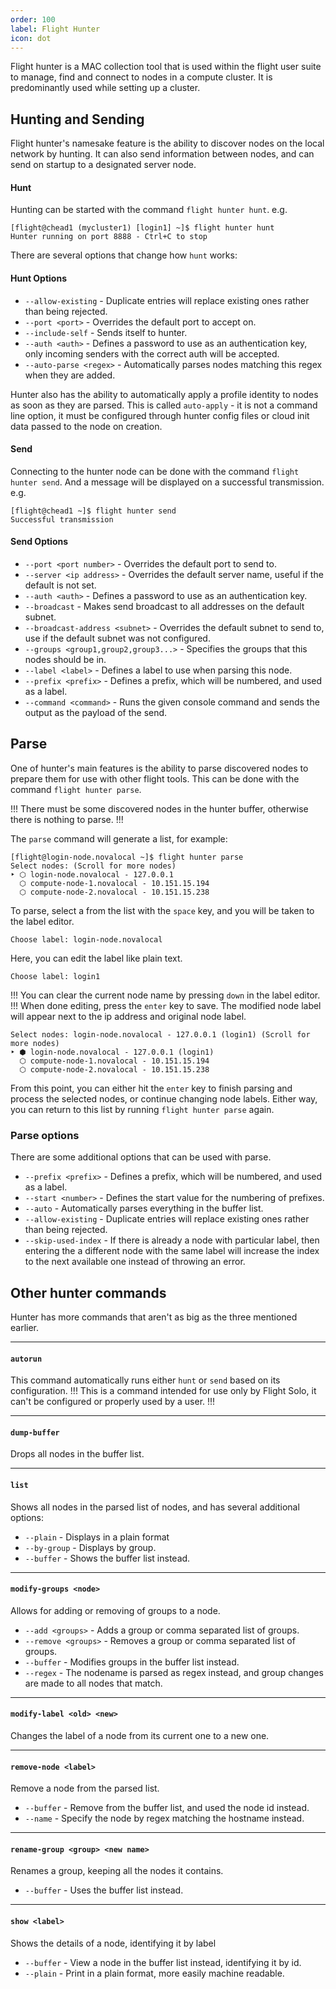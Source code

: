 ```yaml
---
order: 100
label: Flight Hunter
icon: dot
---
```


Flight hunter is a MAC collection tool that is used within the flight user suite to manage, find and connect to nodes in a compute cluster. It is predominantly used while setting up a cluster.


## Hunting and Sending

Flight hunter's namesake feature is the ability to discover nodes on the local network by hunting. It can also send information  between nodes, and can send on startup to a designated server node.

#### Hunt

Hunting can be started with the command `flight hunter hunt`. e.g.
```
[flight@chead1 (mycluster1) [login1] ~]$ flight hunter hunt
Hunter running on port 8888 - Ctrl+C to stop
```

There are several options that change how `hunt` works:

#### Hunt Options
- `--allow-existing` - Duplicate entries will replace existing ones rather than being rejected.
- `--port <port>` - Overrides the default port to accept on.
- `--include-self` - Sends itself to hunter.
- `--auth <auth>` - Defines a password to use as an authentication key, only incoming senders with the correct auth will be accepted.
- `--auto-parse <regex>` - Automatically parses nodes matching this regex when they are added.

Hunter also has the ability to automatically apply a profile identity to nodes as soon as they are parsed. This is called `auto-apply` - it is not a command line option, it must be configured through hunter config files or cloud init data passed to the node on creation.

#### Send

Connecting to the hunter node can be done with the command `flight hunter send`. And a message will be displayed on a successful transmission. e.g.
```
[flight@chead1 ~]$ flight hunter send
Successful transmission
```

#### Send Options
- `--port <port number>` - Overrides the default port to send to.
- `--server <ip address>` - Overrides the default server name, useful if the default is not set.
- `--auth <auth>` - Defines a password to use as an authentication key.
- `--broadcast` - Makes send broadcast to all addresses on the default subnet.
- `--broadcast-address <subnet>` - Overrides the default subnet to send to, use if the default subnet was not configured.
- `--groups <group1,group2,group3...>` - Specifies the groups that this nodes should be in.
- `--label <label>` - Defines a label to use when parsing this node.
- `--prefix <prefix>` - Defines a prefix, which will be numbered, and used as a label.
- `--command <command>` - Runs the given console command and sends the output as the payload of the send.


## Parse

One of hunter's main features is the ability to parse discovered nodes to prepare them for use with other flight tools. This can be done with the command `flight hunter parse`.

!!!
There must be some discovered nodes in the hunter buffer, otherwise there is nothing to parse.
!!!

The `parse` command will generate a list, for example:
```
[flight@login-node.novalocal ~]$ flight hunter parse
Select nodes: (Scroll for more nodes)
‣ ⬡ login-node.novalocal - 127.0.0.1
  ⬡ compute-node-1.novalocal - 10.151.15.194
  ⬡ compute-node-2.novalocal - 10.151.15.238
```
To parse, select a from the list with the `space` key, and you will be taken to the label editor.

```
Choose label: login-node.novalocal
```
Here, you can edit the label like plain text.
```
Choose label: login1
```
!!!
You can clear the current node name by pressing `down` in the label editor.
!!!
When done editing, press the `enter` key to save. The modified node label will appear next to the ip address and original node label.
```
Select nodes: login-node.novalocal - 127.0.0.1 (login1) (Scroll for more nodes)
‣ ⬢ login-node.novalocal - 127.0.0.1 (login1)
  ⬡ compute-node-1.novalocal - 10.151.15.194
  ⬡ compute-node-2.novalocal - 10.151.15.238
```
From this point, you can either hit the `enter` key to finish parsing and process the selected nodes, or continue changing node labels. Either way, you can return to this list by running `flight hunter parse` again. 

### Parse options

There are some additional options that can be used with parse.

- `--prefix <prefix>` - Defines a prefix, which will be numbered, and used as a label.
- `--start <number>` - Defines the start value for the numbering of prefixes.
- `--auto` - Automatically parses everything in the buffer list.
- `--allow-existing` - Duplicate entries will replace existing ones rather than being rejected.
- `--skip-used-index` - If there is already a node with particular label, then entering the a different node with the same label will increase the index to the next available one instead of throwing an error.


## Other hunter commands

Hunter has more commands that aren't as big as the three mentioned earlier.

---

#### `autorun`

This command automatically runs either `hunt` or `send` based on its configuration.
!!!
This is a command intended for use only by Flight Solo, it can't be configured or properly used by a user.
!!!

---

#### `dump-buffer`

Drops all nodes in the buffer list.

---

#### `list`

Shows all nodes in the parsed list of nodes, and has several additional options:
- `--plain` - Displays in a plain format
- `--by-group` - Displays by group.
- `--buffer` - Shows the buffer list instead.

---

#### `modify-groups <node>`

Allows for adding or removing of groups to a node.
- `--add <groups>` - Adds a group or comma separated list of groups.
- `--remove <groups>` - Removes a group or comma separated list of groups.
- `--buffer` - Modifies groups in the buffer list instead.
- `--regex` - The nodename is parsed as regex instead, and group changes are made to all nodes that match.

---

#### `modify-label <old> <new>`

 Changes the label of a node from its current one to a new one.

---

#### `remove-node <label>`

Remove a node from the parsed list.
- `--buffer` - Remove from the buffer list, and used the node id instead.
- `--name` - Specify the node by regex matching the hostname instead.

---

#### `rename-group <group> <new name>`

Renames a group, keeping all the nodes it contains.
- `--buffer` - Uses the buffer list instead.

---

#### `show <label>`
Shows the details of a node, identifying it by label
- `--buffer` - View a node in the buffer list instead, identifying it by id.
- `--plain` - Print in a plain format, more easily machine readable.